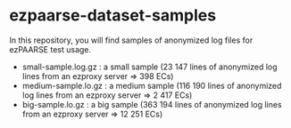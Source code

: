ezpaarse-dataset-samples
========================

In this repository, you will find samples of anonymized log files for ezPAARSE test usage.
  * small-sample.log.gz : a small sample (23 147 lines of anonymized log lines from an ezproxy server => 398 ECs)
  * medium-sample.lo.gz : a medium sample (116 190 lines of anonymized log lines from an ezproxy server => 2 417 ECs)
  * big-sample.lo.gz : a big sample (363 194 lines of anonymized log lines from an ezproxy server => 12 251 ECs)
  
  
